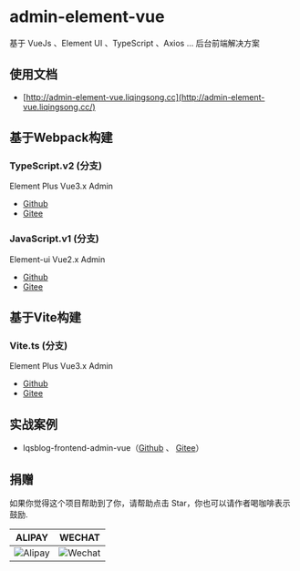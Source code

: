 # admin-element-vue

基于 VueJs 、Element UI 、TypeScript 、Axios ... 后台前端解决方案


## 使用文档

 - [http://admin-element-vue.liqingsong.cc](http://admin-element-vue.liqingsong.cc/)


## 基于Webpack构建

### TypeScript.v2 (分支)

Element Plus Vue3.x Admin

 - [Github](https://github.com/lqsong/admin-element-vue/tree/typescript.v2) 
 - [Gitee](https://gitee.com/lqsong/admin-element-vue/tree/typescript.v2)


### JavaScript.v1 (分支)

Element-ui Vue2.x Admin

 - [Github](https://github.com/lqsong/admin-element-vue/tree/javascript.v1) 
 - [Gitee](https://gitee.com/lqsong/admin-element-vue/tree/javascript.v1)



## 基于Vite构建

### Vite.ts (分支)

Element Plus Vue3.x Admin

 - [Github](https://github.com/lqsong/admin-element-vue/tree/vite.ts) 
 - [Gitee](https://gitee.com/lqsong/admin-element-vue/tree/vite.ts)


## 实战案例

- lqsblog-frontend-admin-vue（[Github](https://github.com/lqsong/lqsblog-frontend-admin-vue) 、 [Gitee](https://gitee.com/lqsong/lqsblog-frontend-admin-vue)）



## 捐赠

如果你觉得这个项目帮助到了你，请帮助点击 Star，你也可以请作者喝咖啡表示鼓励.

**ALIPAY**             |  **WECHAT**
:-------------------------:|:-------------------------:
![Alipay](http://uploads.liqingsong.cc/20210430/f62d2436-8d92-407d-977f-35f1e4b891fc.png)  |  ![Wechat](http://uploads.liqingsong.cc/20210430/3e24efa9-8e79-4606-9bd9-8215ce1235ac.png)

